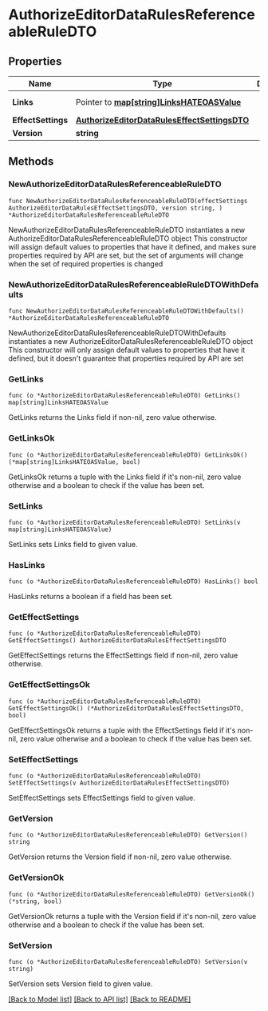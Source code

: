 # AuthorizeEditorDataRulesReferenceableRuleDTO

## Properties

Name | Type | Description | Notes
------------ | ------------- | ------------- | -------------
**Links** | Pointer to [**map[string]LinksHATEOASValue**](LinksHATEOASValue.md) |  | [optional] [readonly] 
**EffectSettings** | [**AuthorizeEditorDataRulesEffectSettingsDTO**](AuthorizeEditorDataRulesEffectSettingsDTO.md) |  | 
**Version** | **string** |  | 

## Methods

### NewAuthorizeEditorDataRulesReferenceableRuleDTO

`func NewAuthorizeEditorDataRulesReferenceableRuleDTO(effectSettings AuthorizeEditorDataRulesEffectSettingsDTO, version string, ) *AuthorizeEditorDataRulesReferenceableRuleDTO`

NewAuthorizeEditorDataRulesReferenceableRuleDTO instantiates a new AuthorizeEditorDataRulesReferenceableRuleDTO object
This constructor will assign default values to properties that have it defined,
and makes sure properties required by API are set, but the set of arguments
will change when the set of required properties is changed

### NewAuthorizeEditorDataRulesReferenceableRuleDTOWithDefaults

`func NewAuthorizeEditorDataRulesReferenceableRuleDTOWithDefaults() *AuthorizeEditorDataRulesReferenceableRuleDTO`

NewAuthorizeEditorDataRulesReferenceableRuleDTOWithDefaults instantiates a new AuthorizeEditorDataRulesReferenceableRuleDTO object
This constructor will only assign default values to properties that have it defined,
but it doesn't guarantee that properties required by API are set

### GetLinks

`func (o *AuthorizeEditorDataRulesReferenceableRuleDTO) GetLinks() map[string]LinksHATEOASValue`

GetLinks returns the Links field if non-nil, zero value otherwise.

### GetLinksOk

`func (o *AuthorizeEditorDataRulesReferenceableRuleDTO) GetLinksOk() (*map[string]LinksHATEOASValue, bool)`

GetLinksOk returns a tuple with the Links field if it's non-nil, zero value otherwise
and a boolean to check if the value has been set.

### SetLinks

`func (o *AuthorizeEditorDataRulesReferenceableRuleDTO) SetLinks(v map[string]LinksHATEOASValue)`

SetLinks sets Links field to given value.

### HasLinks

`func (o *AuthorizeEditorDataRulesReferenceableRuleDTO) HasLinks() bool`

HasLinks returns a boolean if a field has been set.

### GetEffectSettings

`func (o *AuthorizeEditorDataRulesReferenceableRuleDTO) GetEffectSettings() AuthorizeEditorDataRulesEffectSettingsDTO`

GetEffectSettings returns the EffectSettings field if non-nil, zero value otherwise.

### GetEffectSettingsOk

`func (o *AuthorizeEditorDataRulesReferenceableRuleDTO) GetEffectSettingsOk() (*AuthorizeEditorDataRulesEffectSettingsDTO, bool)`

GetEffectSettingsOk returns a tuple with the EffectSettings field if it's non-nil, zero value otherwise
and a boolean to check if the value has been set.

### SetEffectSettings

`func (o *AuthorizeEditorDataRulesReferenceableRuleDTO) SetEffectSettings(v AuthorizeEditorDataRulesEffectSettingsDTO)`

SetEffectSettings sets EffectSettings field to given value.


### GetVersion

`func (o *AuthorizeEditorDataRulesReferenceableRuleDTO) GetVersion() string`

GetVersion returns the Version field if non-nil, zero value otherwise.

### GetVersionOk

`func (o *AuthorizeEditorDataRulesReferenceableRuleDTO) GetVersionOk() (*string, bool)`

GetVersionOk returns a tuple with the Version field if it's non-nil, zero value otherwise
and a boolean to check if the value has been set.

### SetVersion

`func (o *AuthorizeEditorDataRulesReferenceableRuleDTO) SetVersion(v string)`

SetVersion sets Version field to given value.



[[Back to Model list]](../README.md#documentation-for-models) [[Back to API list]](../README.md#documentation-for-api-endpoints) [[Back to README]](../README.md)


